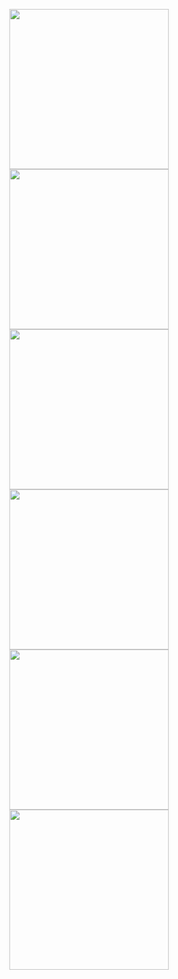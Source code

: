 <img src="https://user-images.githubusercontent.com/24261306/55148231-d159d800-5115-11e9-8195-932e0712f343.png" width="285"> <img 
src="https://user-images.githubusercontent.com/24261306/55148232-d1f26e80-5115-11e9-986c-130742adaa5f.png" width="285"> <img 
src="https://user-images.githubusercontent.com/24261306/55148233-d1f26e80-5115-11e9-8389-003a07cf6cac.png" width="285"> <img 
src="https://user-images.githubusercontent.com/24261306/55148234-d1f26e80-5115-11e9-9c0b-cfe58381fd69.png" width="285"> <img 
src="https://user-images.githubusercontent.com/24261306/55148235-d1f26e80-5115-11e9-9b58-c7e8100516b8.png" width="285"> <img 
src="https://user-images.githubusercontent.com/24261306/55148236-d1f26e80-5115-11e9-879e-cbf8a4e326bd.png" width="285">
